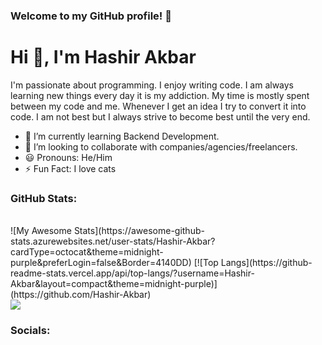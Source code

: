 ### Welcome to my GitHub profile! 🚀

# Hi 👋, I'm Hashir Akbar

I'm passionate about programming. I enjoy writing code. I am always learning new things every day it is my addiction. My time is mostly spent between my code and me. Whenever I get an idea I try to convert it into code. I am not best but I always strive to become best until the very end.

- 🌱 I’m currently learning Backend Development.
- 💼 I’m looking to collaborate with companies/agencies/freelancers.
- 😃 Pronouns: He/Him
- ⚡ Fun Fact: I love cats


### GitHub Stats:
<br/>
![My Awesome Stats](https://awesome-github-stats.azurewebsites.net/user-stats/Hashir-Akbar?cardType=octocat&theme=midnight-purple&preferLogin=false&Border=4140DD) [![Top Langs](https://github-readme-stats.vercel.app/api/top-langs/?username=Hashir-Akbar&layout=compact&theme=midnight-purple)](https://github.com/Hashir-Akbar)


<br/>


<img src="https://github-readme-streak-stats.herokuapp.com/?user=Hashir-Akbar&theme=dark&count_private=true&hide_border=true&bg_color=0d1116&title_color=ce09ec&text_color=a4aacb&icon_color=007ec6"/>



<h3 align="left">Socials:</h3>
